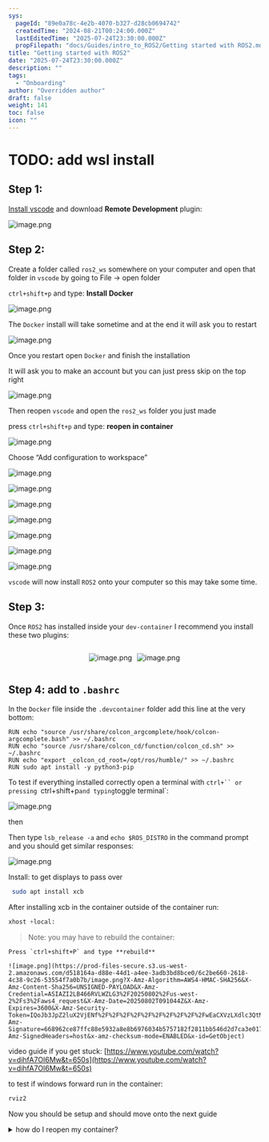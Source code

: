 ```yaml
---
sys:
  pageId: "89e0a78c-4e2b-4070-b327-d28cb0694742"
  createdTime: "2024-08-21T00:24:00.000Z"
  lastEditedTime: "2025-07-24T23:30:00.000Z"
  propFilepath: "docs/Guides/intro_to_ROS2/Getting started with ROS2.md"
title: "Getting started with ROS2"
date: "2025-07-24T23:30:00.000Z"
description: ""
tags:
  - "Onboarding"
author: "Overridden author"
draft: false
weight: 141
toc: false
icon: ""
---
```


# TODO: add wsl install

## Step 1:

[Install vscode](https://code.visualstudio.com/download) and download **Remote Development** plugin:

![image.png](https://prod-files-secure.s3.us-west-2.amazonaws.com/d518164a-d88e-44d1-a4ee-3adb3bd8bce0/efb52993-1881-4a40-b95e-6f020334f022/image.png?X-Amz-Algorithm=AWS4-HMAC-SHA256&X-Amz-Content-Sha256=UNSIGNED-PAYLOAD&X-Amz-Credential=ASIAZI2LB466T5BDIF6V%2F20250802%2Fus-west-2%2Fs3%2Faws4_request&X-Amz-Date=20250802T091039Z&X-Amz-Expires=3600&X-Amz-Security-Token=IQoJb3JpZ2luX2VjENf%2F%2F%2F%2F%2F%2F%2F%2F%2F%2FwEaCXVzLXdlc3QtMiJIMEYCIQD2ZRH8VKlr%2BAZzoDcoSL0Mc%2BonbYHaZIIYWYlEUIJMjAIhAKtq%2Bar%2FxTOxw%2FgTVHGfF0rUYw6%2FEupbT3pCGGtpkdyKKv8DCBAQABoMNjM3NDIzMTgzODA1IgyjspB794MDpuc0ZL0q3AO4K7b9%2FHBfnEGWl13NyctplywkSKAjbJeozz8%2FSn0ZEMZZyquPKsiMAIuszr4APuGBV6sBxO5gieDRMQSiV%2B0BE3eGer4ZjjmrOOGpp5bUFYzz0kvxd33cAwhqcLzlNJaBr38uY6%2Fil57LHArVsnMAc1lVTjMl99yBoAbMpnh7%2BqoQU7uaNL8sNHazH2oqQTAUQcaA2VfP2tdx8y80AmwZeVfT6xrjexxlOyxl46V3GX0biugvUx68VJqUD6MUGL%2FpOqdsYrF7Nxlg%2B1%2FJMrQqXKVNk5lsc0JoQx3IuDOozvMvtRCwAxJn2fBTHDygWLqPgqgDtlnmmoWtqwg%2FQpkm8b9k1TbLITvIcYKewSfH9TbtCh5XJwxIUEptnv%2FoP1ffxgddV09gSDNYRenrmHzzSyK8GYfzhXETBHhy0tAjbFzoDdDaLu5rVXKUhqUEqxoKTF5mJX2ekrWS7%2B9jDdO5iKsVCYYdlq4iNXhx%2B8YyxZGJvkcSQLftJ1TdXEZhkM%2BWKRyN97okwQYngsxzDczypY0UMPqv7CO7DyMo%2BEY2PKryYoj9DA0dVdHc6vJgsNl7WYnWTjh0IYW0U2njc6vu3MMNmGSQVENXODFGx3dQEUy%2BJy%2Fg2dFDuTqb8jDP77bEBjqkARFIrRFd9QMHg1ioiw38Azf83iFslbbYDG9ypwscHH%2B2M5jfkCg%2Fz0TEMqwH1OCg9OPvYeNE9Aqmp8J11s%2FSP99nLViO2HdtBDVu1X%2FsRc4MHuzMNegXEMkCRR4eIoD%2BxCzZJXnT01vlyJwBSXdGdi%2B%2Fg%2FRjOn2KgVTtwkqy2rDPk%2FaTloy2jeDoVcFYI4y0hxhImjxrFP3XXT%2FR5UKXjS77p%2FP3&X-Amz-Signature=ab2de2f4659d99bdeb85bd18c271f60f3acbe9b506815844aef09c782bd02ac1&X-Amz-SignedHeaders=host&x-amz-checksum-mode=ENABLED&x-id=GetObject)

## Step 2:

Create a folder called `ros2_ws` somewhere on your computer and open that folder in `vscode` by going to File → open folder 

`ctrl+shift+p` and type: **Install Docker**

![image.png](https://prod-files-secure.s3.us-west-2.amazonaws.com/d518164a-d88e-44d1-a4ee-3adb3bd8bce0/2269dc0e-1cd5-47ff-bceb-c04ad9b2eab0/image.png?X-Amz-Algorithm=AWS4-HMAC-SHA256&X-Amz-Content-Sha256=UNSIGNED-PAYLOAD&X-Amz-Credential=ASIAZI2LB466T5BDIF6V%2F20250802%2Fus-west-2%2Fs3%2Faws4_request&X-Amz-Date=20250802T091039Z&X-Amz-Expires=3600&X-Amz-Security-Token=IQoJb3JpZ2luX2VjENf%2F%2F%2F%2F%2F%2F%2F%2F%2F%2FwEaCXVzLXdlc3QtMiJIMEYCIQD2ZRH8VKlr%2BAZzoDcoSL0Mc%2BonbYHaZIIYWYlEUIJMjAIhAKtq%2Bar%2FxTOxw%2FgTVHGfF0rUYw6%2FEupbT3pCGGtpkdyKKv8DCBAQABoMNjM3NDIzMTgzODA1IgyjspB794MDpuc0ZL0q3AO4K7b9%2FHBfnEGWl13NyctplywkSKAjbJeozz8%2FSn0ZEMZZyquPKsiMAIuszr4APuGBV6sBxO5gieDRMQSiV%2B0BE3eGer4ZjjmrOOGpp5bUFYzz0kvxd33cAwhqcLzlNJaBr38uY6%2Fil57LHArVsnMAc1lVTjMl99yBoAbMpnh7%2BqoQU7uaNL8sNHazH2oqQTAUQcaA2VfP2tdx8y80AmwZeVfT6xrjexxlOyxl46V3GX0biugvUx68VJqUD6MUGL%2FpOqdsYrF7Nxlg%2B1%2FJMrQqXKVNk5lsc0JoQx3IuDOozvMvtRCwAxJn2fBTHDygWLqPgqgDtlnmmoWtqwg%2FQpkm8b9k1TbLITvIcYKewSfH9TbtCh5XJwxIUEptnv%2FoP1ffxgddV09gSDNYRenrmHzzSyK8GYfzhXETBHhy0tAjbFzoDdDaLu5rVXKUhqUEqxoKTF5mJX2ekrWS7%2B9jDdO5iKsVCYYdlq4iNXhx%2B8YyxZGJvkcSQLftJ1TdXEZhkM%2BWKRyN97okwQYngsxzDczypY0UMPqv7CO7DyMo%2BEY2PKryYoj9DA0dVdHc6vJgsNl7WYnWTjh0IYW0U2njc6vu3MMNmGSQVENXODFGx3dQEUy%2BJy%2Fg2dFDuTqb8jDP77bEBjqkARFIrRFd9QMHg1ioiw38Azf83iFslbbYDG9ypwscHH%2B2M5jfkCg%2Fz0TEMqwH1OCg9OPvYeNE9Aqmp8J11s%2FSP99nLViO2HdtBDVu1X%2FsRc4MHuzMNegXEMkCRR4eIoD%2BxCzZJXnT01vlyJwBSXdGdi%2B%2Fg%2FRjOn2KgVTtwkqy2rDPk%2FaTloy2jeDoVcFYI4y0hxhImjxrFP3XXT%2FR5UKXjS77p%2FP3&X-Amz-Signature=125c4452e47999f7cb21ec02b6787a745e14bb848bb32fa674e28969980ee555&X-Amz-SignedHeaders=host&x-amz-checksum-mode=ENABLED&x-id=GetObject)

The `Docker` install will take sometime and at the end it will ask you to restart

![image.png](https://prod-files-secure.s3.us-west-2.amazonaws.com/d518164a-d88e-44d1-a4ee-3adb3bd8bce0/ed233f78-be33-4b1f-b89c-9c346c0e961e/image.png?X-Amz-Algorithm=AWS4-HMAC-SHA256&X-Amz-Content-Sha256=UNSIGNED-PAYLOAD&X-Amz-Credential=ASIAZI2LB466T5BDIF6V%2F20250802%2Fus-west-2%2Fs3%2Faws4_request&X-Amz-Date=20250802T091039Z&X-Amz-Expires=3600&X-Amz-Security-Token=IQoJb3JpZ2luX2VjENf%2F%2F%2F%2F%2F%2F%2F%2F%2F%2FwEaCXVzLXdlc3QtMiJIMEYCIQD2ZRH8VKlr%2BAZzoDcoSL0Mc%2BonbYHaZIIYWYlEUIJMjAIhAKtq%2Bar%2FxTOxw%2FgTVHGfF0rUYw6%2FEupbT3pCGGtpkdyKKv8DCBAQABoMNjM3NDIzMTgzODA1IgyjspB794MDpuc0ZL0q3AO4K7b9%2FHBfnEGWl13NyctplywkSKAjbJeozz8%2FSn0ZEMZZyquPKsiMAIuszr4APuGBV6sBxO5gieDRMQSiV%2B0BE3eGer4ZjjmrOOGpp5bUFYzz0kvxd33cAwhqcLzlNJaBr38uY6%2Fil57LHArVsnMAc1lVTjMl99yBoAbMpnh7%2BqoQU7uaNL8sNHazH2oqQTAUQcaA2VfP2tdx8y80AmwZeVfT6xrjexxlOyxl46V3GX0biugvUx68VJqUD6MUGL%2FpOqdsYrF7Nxlg%2B1%2FJMrQqXKVNk5lsc0JoQx3IuDOozvMvtRCwAxJn2fBTHDygWLqPgqgDtlnmmoWtqwg%2FQpkm8b9k1TbLITvIcYKewSfH9TbtCh5XJwxIUEptnv%2FoP1ffxgddV09gSDNYRenrmHzzSyK8GYfzhXETBHhy0tAjbFzoDdDaLu5rVXKUhqUEqxoKTF5mJX2ekrWS7%2B9jDdO5iKsVCYYdlq4iNXhx%2B8YyxZGJvkcSQLftJ1TdXEZhkM%2BWKRyN97okwQYngsxzDczypY0UMPqv7CO7DyMo%2BEY2PKryYoj9DA0dVdHc6vJgsNl7WYnWTjh0IYW0U2njc6vu3MMNmGSQVENXODFGx3dQEUy%2BJy%2Fg2dFDuTqb8jDP77bEBjqkARFIrRFd9QMHg1ioiw38Azf83iFslbbYDG9ypwscHH%2B2M5jfkCg%2Fz0TEMqwH1OCg9OPvYeNE9Aqmp8J11s%2FSP99nLViO2HdtBDVu1X%2FsRc4MHuzMNegXEMkCRR4eIoD%2BxCzZJXnT01vlyJwBSXdGdi%2B%2Fg%2FRjOn2KgVTtwkqy2rDPk%2FaTloy2jeDoVcFYI4y0hxhImjxrFP3XXT%2FR5UKXjS77p%2FP3&X-Amz-Signature=bb4a21d0f76ae519de6aa0eb426f0ec5c087578e88ffb1d02bcae578fd532249&X-Amz-SignedHeaders=host&x-amz-checksum-mode=ENABLED&x-id=GetObject)

Once you restart open `Docker` and finish the installation

It will ask you to make an account but you can just press skip on the top right

![image.png](https://prod-files-secure.s3.us-west-2.amazonaws.com/d518164a-d88e-44d1-a4ee-3adb3bd8bce0/21010ad9-1659-4fd9-9f59-9932a09b2a3d/image.png?X-Amz-Algorithm=AWS4-HMAC-SHA256&X-Amz-Content-Sha256=UNSIGNED-PAYLOAD&X-Amz-Credential=ASIAZI2LB466T5BDIF6V%2F20250802%2Fus-west-2%2Fs3%2Faws4_request&X-Amz-Date=20250802T091039Z&X-Amz-Expires=3600&X-Amz-Security-Token=IQoJb3JpZ2luX2VjENf%2F%2F%2F%2F%2F%2F%2F%2F%2F%2FwEaCXVzLXdlc3QtMiJIMEYCIQD2ZRH8VKlr%2BAZzoDcoSL0Mc%2BonbYHaZIIYWYlEUIJMjAIhAKtq%2Bar%2FxTOxw%2FgTVHGfF0rUYw6%2FEupbT3pCGGtpkdyKKv8DCBAQABoMNjM3NDIzMTgzODA1IgyjspB794MDpuc0ZL0q3AO4K7b9%2FHBfnEGWl13NyctplywkSKAjbJeozz8%2FSn0ZEMZZyquPKsiMAIuszr4APuGBV6sBxO5gieDRMQSiV%2B0BE3eGer4ZjjmrOOGpp5bUFYzz0kvxd33cAwhqcLzlNJaBr38uY6%2Fil57LHArVsnMAc1lVTjMl99yBoAbMpnh7%2BqoQU7uaNL8sNHazH2oqQTAUQcaA2VfP2tdx8y80AmwZeVfT6xrjexxlOyxl46V3GX0biugvUx68VJqUD6MUGL%2FpOqdsYrF7Nxlg%2B1%2FJMrQqXKVNk5lsc0JoQx3IuDOozvMvtRCwAxJn2fBTHDygWLqPgqgDtlnmmoWtqwg%2FQpkm8b9k1TbLITvIcYKewSfH9TbtCh5XJwxIUEptnv%2FoP1ffxgddV09gSDNYRenrmHzzSyK8GYfzhXETBHhy0tAjbFzoDdDaLu5rVXKUhqUEqxoKTF5mJX2ekrWS7%2B9jDdO5iKsVCYYdlq4iNXhx%2B8YyxZGJvkcSQLftJ1TdXEZhkM%2BWKRyN97okwQYngsxzDczypY0UMPqv7CO7DyMo%2BEY2PKryYoj9DA0dVdHc6vJgsNl7WYnWTjh0IYW0U2njc6vu3MMNmGSQVENXODFGx3dQEUy%2BJy%2Fg2dFDuTqb8jDP77bEBjqkARFIrRFd9QMHg1ioiw38Azf83iFslbbYDG9ypwscHH%2B2M5jfkCg%2Fz0TEMqwH1OCg9OPvYeNE9Aqmp8J11s%2FSP99nLViO2HdtBDVu1X%2FsRc4MHuzMNegXEMkCRR4eIoD%2BxCzZJXnT01vlyJwBSXdGdi%2B%2Fg%2FRjOn2KgVTtwkqy2rDPk%2FaTloy2jeDoVcFYI4y0hxhImjxrFP3XXT%2FR5UKXjS77p%2FP3&X-Amz-Signature=fbf9c9dc5ec6dff5613f2c5bcdd7e441dde26102ffa98558a7542e40be840b35&X-Amz-SignedHeaders=host&x-amz-checksum-mode=ENABLED&x-id=GetObject)

Then reopen `vscode` and open the `ros2_ws` folder you just made

press `ctrl+shift+p` and type: **reopen in container**

![image.png](https://prod-files-secure.s3.us-west-2.amazonaws.com/d518164a-d88e-44d1-a4ee-3adb3bd8bce0/4e93b8c2-41ad-488c-8095-c74205196118/image.png?X-Amz-Algorithm=AWS4-HMAC-SHA256&X-Amz-Content-Sha256=UNSIGNED-PAYLOAD&X-Amz-Credential=ASIAZI2LB466T5BDIF6V%2F20250802%2Fus-west-2%2Fs3%2Faws4_request&X-Amz-Date=20250802T091039Z&X-Amz-Expires=3600&X-Amz-Security-Token=IQoJb3JpZ2luX2VjENf%2F%2F%2F%2F%2F%2F%2F%2F%2F%2FwEaCXVzLXdlc3QtMiJIMEYCIQD2ZRH8VKlr%2BAZzoDcoSL0Mc%2BonbYHaZIIYWYlEUIJMjAIhAKtq%2Bar%2FxTOxw%2FgTVHGfF0rUYw6%2FEupbT3pCGGtpkdyKKv8DCBAQABoMNjM3NDIzMTgzODA1IgyjspB794MDpuc0ZL0q3AO4K7b9%2FHBfnEGWl13NyctplywkSKAjbJeozz8%2FSn0ZEMZZyquPKsiMAIuszr4APuGBV6sBxO5gieDRMQSiV%2B0BE3eGer4ZjjmrOOGpp5bUFYzz0kvxd33cAwhqcLzlNJaBr38uY6%2Fil57LHArVsnMAc1lVTjMl99yBoAbMpnh7%2BqoQU7uaNL8sNHazH2oqQTAUQcaA2VfP2tdx8y80AmwZeVfT6xrjexxlOyxl46V3GX0biugvUx68VJqUD6MUGL%2FpOqdsYrF7Nxlg%2B1%2FJMrQqXKVNk5lsc0JoQx3IuDOozvMvtRCwAxJn2fBTHDygWLqPgqgDtlnmmoWtqwg%2FQpkm8b9k1TbLITvIcYKewSfH9TbtCh5XJwxIUEptnv%2FoP1ffxgddV09gSDNYRenrmHzzSyK8GYfzhXETBHhy0tAjbFzoDdDaLu5rVXKUhqUEqxoKTF5mJX2ekrWS7%2B9jDdO5iKsVCYYdlq4iNXhx%2B8YyxZGJvkcSQLftJ1TdXEZhkM%2BWKRyN97okwQYngsxzDczypY0UMPqv7CO7DyMo%2BEY2PKryYoj9DA0dVdHc6vJgsNl7WYnWTjh0IYW0U2njc6vu3MMNmGSQVENXODFGx3dQEUy%2BJy%2Fg2dFDuTqb8jDP77bEBjqkARFIrRFd9QMHg1ioiw38Azf83iFslbbYDG9ypwscHH%2B2M5jfkCg%2Fz0TEMqwH1OCg9OPvYeNE9Aqmp8J11s%2FSP99nLViO2HdtBDVu1X%2FsRc4MHuzMNegXEMkCRR4eIoD%2BxCzZJXnT01vlyJwBSXdGdi%2B%2Fg%2FRjOn2KgVTtwkqy2rDPk%2FaTloy2jeDoVcFYI4y0hxhImjxrFP3XXT%2FR5UKXjS77p%2FP3&X-Amz-Signature=63547f733bde55eeb414d83be25564bb41bee8441786e037d9e631a0df4eb833&X-Amz-SignedHeaders=host&x-amz-checksum-mode=ENABLED&x-id=GetObject)

Choose “Add configuration to workspace”

![image.png](https://prod-files-secure.s3.us-west-2.amazonaws.com/d518164a-d88e-44d1-a4ee-3adb3bd8bce0/9560b282-5060-4989-ba37-97e7b2c22476/image.png?X-Amz-Algorithm=AWS4-HMAC-SHA256&X-Amz-Content-Sha256=UNSIGNED-PAYLOAD&X-Amz-Credential=ASIAZI2LB466T5BDIF6V%2F20250802%2Fus-west-2%2Fs3%2Faws4_request&X-Amz-Date=20250802T091039Z&X-Amz-Expires=3600&X-Amz-Security-Token=IQoJb3JpZ2luX2VjENf%2F%2F%2F%2F%2F%2F%2F%2F%2F%2FwEaCXVzLXdlc3QtMiJIMEYCIQD2ZRH8VKlr%2BAZzoDcoSL0Mc%2BonbYHaZIIYWYlEUIJMjAIhAKtq%2Bar%2FxTOxw%2FgTVHGfF0rUYw6%2FEupbT3pCGGtpkdyKKv8DCBAQABoMNjM3NDIzMTgzODA1IgyjspB794MDpuc0ZL0q3AO4K7b9%2FHBfnEGWl13NyctplywkSKAjbJeozz8%2FSn0ZEMZZyquPKsiMAIuszr4APuGBV6sBxO5gieDRMQSiV%2B0BE3eGer4ZjjmrOOGpp5bUFYzz0kvxd33cAwhqcLzlNJaBr38uY6%2Fil57LHArVsnMAc1lVTjMl99yBoAbMpnh7%2BqoQU7uaNL8sNHazH2oqQTAUQcaA2VfP2tdx8y80AmwZeVfT6xrjexxlOyxl46V3GX0biugvUx68VJqUD6MUGL%2FpOqdsYrF7Nxlg%2B1%2FJMrQqXKVNk5lsc0JoQx3IuDOozvMvtRCwAxJn2fBTHDygWLqPgqgDtlnmmoWtqwg%2FQpkm8b9k1TbLITvIcYKewSfH9TbtCh5XJwxIUEptnv%2FoP1ffxgddV09gSDNYRenrmHzzSyK8GYfzhXETBHhy0tAjbFzoDdDaLu5rVXKUhqUEqxoKTF5mJX2ekrWS7%2B9jDdO5iKsVCYYdlq4iNXhx%2B8YyxZGJvkcSQLftJ1TdXEZhkM%2BWKRyN97okwQYngsxzDczypY0UMPqv7CO7DyMo%2BEY2PKryYoj9DA0dVdHc6vJgsNl7WYnWTjh0IYW0U2njc6vu3MMNmGSQVENXODFGx3dQEUy%2BJy%2Fg2dFDuTqb8jDP77bEBjqkARFIrRFd9QMHg1ioiw38Azf83iFslbbYDG9ypwscHH%2B2M5jfkCg%2Fz0TEMqwH1OCg9OPvYeNE9Aqmp8J11s%2FSP99nLViO2HdtBDVu1X%2FsRc4MHuzMNegXEMkCRR4eIoD%2BxCzZJXnT01vlyJwBSXdGdi%2B%2Fg%2FRjOn2KgVTtwkqy2rDPk%2FaTloy2jeDoVcFYI4y0hxhImjxrFP3XXT%2FR5UKXjS77p%2FP3&X-Amz-Signature=eae18df2d852227615fcdb9fe47bcf0501de8f4a1b7311db9f1a88892b82c6b7&X-Amz-SignedHeaders=host&x-amz-checksum-mode=ENABLED&x-id=GetObject)

![image.png](https://prod-files-secure.s3.us-west-2.amazonaws.com/d518164a-d88e-44d1-a4ee-3adb3bd8bce0/2ee63f81-886b-48e8-a553-dc6e5eac99e4/image.png?X-Amz-Algorithm=AWS4-HMAC-SHA256&X-Amz-Content-Sha256=UNSIGNED-PAYLOAD&X-Amz-Credential=ASIAZI2LB466T5BDIF6V%2F20250802%2Fus-west-2%2Fs3%2Faws4_request&X-Amz-Date=20250802T091039Z&X-Amz-Expires=3600&X-Amz-Security-Token=IQoJb3JpZ2luX2VjENf%2F%2F%2F%2F%2F%2F%2F%2F%2F%2FwEaCXVzLXdlc3QtMiJIMEYCIQD2ZRH8VKlr%2BAZzoDcoSL0Mc%2BonbYHaZIIYWYlEUIJMjAIhAKtq%2Bar%2FxTOxw%2FgTVHGfF0rUYw6%2FEupbT3pCGGtpkdyKKv8DCBAQABoMNjM3NDIzMTgzODA1IgyjspB794MDpuc0ZL0q3AO4K7b9%2FHBfnEGWl13NyctplywkSKAjbJeozz8%2FSn0ZEMZZyquPKsiMAIuszr4APuGBV6sBxO5gieDRMQSiV%2B0BE3eGer4ZjjmrOOGpp5bUFYzz0kvxd33cAwhqcLzlNJaBr38uY6%2Fil57LHArVsnMAc1lVTjMl99yBoAbMpnh7%2BqoQU7uaNL8sNHazH2oqQTAUQcaA2VfP2tdx8y80AmwZeVfT6xrjexxlOyxl46V3GX0biugvUx68VJqUD6MUGL%2FpOqdsYrF7Nxlg%2B1%2FJMrQqXKVNk5lsc0JoQx3IuDOozvMvtRCwAxJn2fBTHDygWLqPgqgDtlnmmoWtqwg%2FQpkm8b9k1TbLITvIcYKewSfH9TbtCh5XJwxIUEptnv%2FoP1ffxgddV09gSDNYRenrmHzzSyK8GYfzhXETBHhy0tAjbFzoDdDaLu5rVXKUhqUEqxoKTF5mJX2ekrWS7%2B9jDdO5iKsVCYYdlq4iNXhx%2B8YyxZGJvkcSQLftJ1TdXEZhkM%2BWKRyN97okwQYngsxzDczypY0UMPqv7CO7DyMo%2BEY2PKryYoj9DA0dVdHc6vJgsNl7WYnWTjh0IYW0U2njc6vu3MMNmGSQVENXODFGx3dQEUy%2BJy%2Fg2dFDuTqb8jDP77bEBjqkARFIrRFd9QMHg1ioiw38Azf83iFslbbYDG9ypwscHH%2B2M5jfkCg%2Fz0TEMqwH1OCg9OPvYeNE9Aqmp8J11s%2FSP99nLViO2HdtBDVu1X%2FsRc4MHuzMNegXEMkCRR4eIoD%2BxCzZJXnT01vlyJwBSXdGdi%2B%2Fg%2FRjOn2KgVTtwkqy2rDPk%2FaTloy2jeDoVcFYI4y0hxhImjxrFP3XXT%2FR5UKXjS77p%2FP3&X-Amz-Signature=83688e6d4e17c2425283fc1fa0dff25ddc978738ed19fc3a919a27093d4709a8&X-Amz-SignedHeaders=host&x-amz-checksum-mode=ENABLED&x-id=GetObject)

![image.png](https://prod-files-secure.s3.us-west-2.amazonaws.com/d518164a-d88e-44d1-a4ee-3adb3bd8bce0/e0fd626c-c8b6-4b2c-95d1-fa4c26514504/image.png?X-Amz-Algorithm=AWS4-HMAC-SHA256&X-Amz-Content-Sha256=UNSIGNED-PAYLOAD&X-Amz-Credential=ASIAZI2LB466T5BDIF6V%2F20250802%2Fus-west-2%2Fs3%2Faws4_request&X-Amz-Date=20250802T091039Z&X-Amz-Expires=3600&X-Amz-Security-Token=IQoJb3JpZ2luX2VjENf%2F%2F%2F%2F%2F%2F%2F%2F%2F%2FwEaCXVzLXdlc3QtMiJIMEYCIQD2ZRH8VKlr%2BAZzoDcoSL0Mc%2BonbYHaZIIYWYlEUIJMjAIhAKtq%2Bar%2FxTOxw%2FgTVHGfF0rUYw6%2FEupbT3pCGGtpkdyKKv8DCBAQABoMNjM3NDIzMTgzODA1IgyjspB794MDpuc0ZL0q3AO4K7b9%2FHBfnEGWl13NyctplywkSKAjbJeozz8%2FSn0ZEMZZyquPKsiMAIuszr4APuGBV6sBxO5gieDRMQSiV%2B0BE3eGer4ZjjmrOOGpp5bUFYzz0kvxd33cAwhqcLzlNJaBr38uY6%2Fil57LHArVsnMAc1lVTjMl99yBoAbMpnh7%2BqoQU7uaNL8sNHazH2oqQTAUQcaA2VfP2tdx8y80AmwZeVfT6xrjexxlOyxl46V3GX0biugvUx68VJqUD6MUGL%2FpOqdsYrF7Nxlg%2B1%2FJMrQqXKVNk5lsc0JoQx3IuDOozvMvtRCwAxJn2fBTHDygWLqPgqgDtlnmmoWtqwg%2FQpkm8b9k1TbLITvIcYKewSfH9TbtCh5XJwxIUEptnv%2FoP1ffxgddV09gSDNYRenrmHzzSyK8GYfzhXETBHhy0tAjbFzoDdDaLu5rVXKUhqUEqxoKTF5mJX2ekrWS7%2B9jDdO5iKsVCYYdlq4iNXhx%2B8YyxZGJvkcSQLftJ1TdXEZhkM%2BWKRyN97okwQYngsxzDczypY0UMPqv7CO7DyMo%2BEY2PKryYoj9DA0dVdHc6vJgsNl7WYnWTjh0IYW0U2njc6vu3MMNmGSQVENXODFGx3dQEUy%2BJy%2Fg2dFDuTqb8jDP77bEBjqkARFIrRFd9QMHg1ioiw38Azf83iFslbbYDG9ypwscHH%2B2M5jfkCg%2Fz0TEMqwH1OCg9OPvYeNE9Aqmp8J11s%2FSP99nLViO2HdtBDVu1X%2FsRc4MHuzMNegXEMkCRR4eIoD%2BxCzZJXnT01vlyJwBSXdGdi%2B%2Fg%2FRjOn2KgVTtwkqy2rDPk%2FaTloy2jeDoVcFYI4y0hxhImjxrFP3XXT%2FR5UKXjS77p%2FP3&X-Amz-Signature=dd4364d068c814e5aeba08f253d24f37022c8e10d67efe2ee5fac8c5e00956ff&X-Amz-SignedHeaders=host&x-amz-checksum-mode=ENABLED&x-id=GetObject)

![image.png](https://prod-files-secure.s3.us-west-2.amazonaws.com/d518164a-d88e-44d1-a4ee-3adb3bd8bce0/a2e13f50-d2ab-4719-a4c2-7ced634bfc9d/image.png?X-Amz-Algorithm=AWS4-HMAC-SHA256&X-Amz-Content-Sha256=UNSIGNED-PAYLOAD&X-Amz-Credential=ASIAZI2LB466T5BDIF6V%2F20250802%2Fus-west-2%2Fs3%2Faws4_request&X-Amz-Date=20250802T091039Z&X-Amz-Expires=3600&X-Amz-Security-Token=IQoJb3JpZ2luX2VjENf%2F%2F%2F%2F%2F%2F%2F%2F%2F%2FwEaCXVzLXdlc3QtMiJIMEYCIQD2ZRH8VKlr%2BAZzoDcoSL0Mc%2BonbYHaZIIYWYlEUIJMjAIhAKtq%2Bar%2FxTOxw%2FgTVHGfF0rUYw6%2FEupbT3pCGGtpkdyKKv8DCBAQABoMNjM3NDIzMTgzODA1IgyjspB794MDpuc0ZL0q3AO4K7b9%2FHBfnEGWl13NyctplywkSKAjbJeozz8%2FSn0ZEMZZyquPKsiMAIuszr4APuGBV6sBxO5gieDRMQSiV%2B0BE3eGer4ZjjmrOOGpp5bUFYzz0kvxd33cAwhqcLzlNJaBr38uY6%2Fil57LHArVsnMAc1lVTjMl99yBoAbMpnh7%2BqoQU7uaNL8sNHazH2oqQTAUQcaA2VfP2tdx8y80AmwZeVfT6xrjexxlOyxl46V3GX0biugvUx68VJqUD6MUGL%2FpOqdsYrF7Nxlg%2B1%2FJMrQqXKVNk5lsc0JoQx3IuDOozvMvtRCwAxJn2fBTHDygWLqPgqgDtlnmmoWtqwg%2FQpkm8b9k1TbLITvIcYKewSfH9TbtCh5XJwxIUEptnv%2FoP1ffxgddV09gSDNYRenrmHzzSyK8GYfzhXETBHhy0tAjbFzoDdDaLu5rVXKUhqUEqxoKTF5mJX2ekrWS7%2B9jDdO5iKsVCYYdlq4iNXhx%2B8YyxZGJvkcSQLftJ1TdXEZhkM%2BWKRyN97okwQYngsxzDczypY0UMPqv7CO7DyMo%2BEY2PKryYoj9DA0dVdHc6vJgsNl7WYnWTjh0IYW0U2njc6vu3MMNmGSQVENXODFGx3dQEUy%2BJy%2Fg2dFDuTqb8jDP77bEBjqkARFIrRFd9QMHg1ioiw38Azf83iFslbbYDG9ypwscHH%2B2M5jfkCg%2Fz0TEMqwH1OCg9OPvYeNE9Aqmp8J11s%2FSP99nLViO2HdtBDVu1X%2FsRc4MHuzMNegXEMkCRR4eIoD%2BxCzZJXnT01vlyJwBSXdGdi%2B%2Fg%2FRjOn2KgVTtwkqy2rDPk%2FaTloy2jeDoVcFYI4y0hxhImjxrFP3XXT%2FR5UKXjS77p%2FP3&X-Amz-Signature=bfc1eee96f9eb6f7d7a0a008c52dafeed34ab10171b2a7340babcfefe7962a34&X-Amz-SignedHeaders=host&x-amz-checksum-mode=ENABLED&x-id=GetObject)

![image.png](https://prod-files-secure.s3.us-west-2.amazonaws.com/d518164a-d88e-44d1-a4ee-3adb3bd8bce0/6cc478ad-aaba-4bf7-9fcc-403277ab896c/image.png?X-Amz-Algorithm=AWS4-HMAC-SHA256&X-Amz-Content-Sha256=UNSIGNED-PAYLOAD&X-Amz-Credential=ASIAZI2LB466T5BDIF6V%2F20250802%2Fus-west-2%2Fs3%2Faws4_request&X-Amz-Date=20250802T091039Z&X-Amz-Expires=3600&X-Amz-Security-Token=IQoJb3JpZ2luX2VjENf%2F%2F%2F%2F%2F%2F%2F%2F%2F%2FwEaCXVzLXdlc3QtMiJIMEYCIQD2ZRH8VKlr%2BAZzoDcoSL0Mc%2BonbYHaZIIYWYlEUIJMjAIhAKtq%2Bar%2FxTOxw%2FgTVHGfF0rUYw6%2FEupbT3pCGGtpkdyKKv8DCBAQABoMNjM3NDIzMTgzODA1IgyjspB794MDpuc0ZL0q3AO4K7b9%2FHBfnEGWl13NyctplywkSKAjbJeozz8%2FSn0ZEMZZyquPKsiMAIuszr4APuGBV6sBxO5gieDRMQSiV%2B0BE3eGer4ZjjmrOOGpp5bUFYzz0kvxd33cAwhqcLzlNJaBr38uY6%2Fil57LHArVsnMAc1lVTjMl99yBoAbMpnh7%2BqoQU7uaNL8sNHazH2oqQTAUQcaA2VfP2tdx8y80AmwZeVfT6xrjexxlOyxl46V3GX0biugvUx68VJqUD6MUGL%2FpOqdsYrF7Nxlg%2B1%2FJMrQqXKVNk5lsc0JoQx3IuDOozvMvtRCwAxJn2fBTHDygWLqPgqgDtlnmmoWtqwg%2FQpkm8b9k1TbLITvIcYKewSfH9TbtCh5XJwxIUEptnv%2FoP1ffxgddV09gSDNYRenrmHzzSyK8GYfzhXETBHhy0tAjbFzoDdDaLu5rVXKUhqUEqxoKTF5mJX2ekrWS7%2B9jDdO5iKsVCYYdlq4iNXhx%2B8YyxZGJvkcSQLftJ1TdXEZhkM%2BWKRyN97okwQYngsxzDczypY0UMPqv7CO7DyMo%2BEY2PKryYoj9DA0dVdHc6vJgsNl7WYnWTjh0IYW0U2njc6vu3MMNmGSQVENXODFGx3dQEUy%2BJy%2Fg2dFDuTqb8jDP77bEBjqkARFIrRFd9QMHg1ioiw38Azf83iFslbbYDG9ypwscHH%2B2M5jfkCg%2Fz0TEMqwH1OCg9OPvYeNE9Aqmp8J11s%2FSP99nLViO2HdtBDVu1X%2FsRc4MHuzMNegXEMkCRR4eIoD%2BxCzZJXnT01vlyJwBSXdGdi%2B%2Fg%2FRjOn2KgVTtwkqy2rDPk%2FaTloy2jeDoVcFYI4y0hxhImjxrFP3XXT%2FR5UKXjS77p%2FP3&X-Amz-Signature=8e2d74fc8589543c88f151145a8725136d9b3f9f16dd9b6b2cd9c6d9e85277c9&X-Amz-SignedHeaders=host&x-amz-checksum-mode=ENABLED&x-id=GetObject)

![image.png](https://prod-files-secure.s3.us-west-2.amazonaws.com/d518164a-d88e-44d1-a4ee-3adb3bd8bce0/53255b28-f75e-430f-b9e3-c0ac8577e42b/image.png?X-Amz-Algorithm=AWS4-HMAC-SHA256&X-Amz-Content-Sha256=UNSIGNED-PAYLOAD&X-Amz-Credential=ASIAZI2LB466T5BDIF6V%2F20250802%2Fus-west-2%2Fs3%2Faws4_request&X-Amz-Date=20250802T091039Z&X-Amz-Expires=3600&X-Amz-Security-Token=IQoJb3JpZ2luX2VjENf%2F%2F%2F%2F%2F%2F%2F%2F%2F%2FwEaCXVzLXdlc3QtMiJIMEYCIQD2ZRH8VKlr%2BAZzoDcoSL0Mc%2BonbYHaZIIYWYlEUIJMjAIhAKtq%2Bar%2FxTOxw%2FgTVHGfF0rUYw6%2FEupbT3pCGGtpkdyKKv8DCBAQABoMNjM3NDIzMTgzODA1IgyjspB794MDpuc0ZL0q3AO4K7b9%2FHBfnEGWl13NyctplywkSKAjbJeozz8%2FSn0ZEMZZyquPKsiMAIuszr4APuGBV6sBxO5gieDRMQSiV%2B0BE3eGer4ZjjmrOOGpp5bUFYzz0kvxd33cAwhqcLzlNJaBr38uY6%2Fil57LHArVsnMAc1lVTjMl99yBoAbMpnh7%2BqoQU7uaNL8sNHazH2oqQTAUQcaA2VfP2tdx8y80AmwZeVfT6xrjexxlOyxl46V3GX0biugvUx68VJqUD6MUGL%2FpOqdsYrF7Nxlg%2B1%2FJMrQqXKVNk5lsc0JoQx3IuDOozvMvtRCwAxJn2fBTHDygWLqPgqgDtlnmmoWtqwg%2FQpkm8b9k1TbLITvIcYKewSfH9TbtCh5XJwxIUEptnv%2FoP1ffxgddV09gSDNYRenrmHzzSyK8GYfzhXETBHhy0tAjbFzoDdDaLu5rVXKUhqUEqxoKTF5mJX2ekrWS7%2B9jDdO5iKsVCYYdlq4iNXhx%2B8YyxZGJvkcSQLftJ1TdXEZhkM%2BWKRyN97okwQYngsxzDczypY0UMPqv7CO7DyMo%2BEY2PKryYoj9DA0dVdHc6vJgsNl7WYnWTjh0IYW0U2njc6vu3MMNmGSQVENXODFGx3dQEUy%2BJy%2Fg2dFDuTqb8jDP77bEBjqkARFIrRFd9QMHg1ioiw38Azf83iFslbbYDG9ypwscHH%2B2M5jfkCg%2Fz0TEMqwH1OCg9OPvYeNE9Aqmp8J11s%2FSP99nLViO2HdtBDVu1X%2FsRc4MHuzMNegXEMkCRR4eIoD%2BxCzZJXnT01vlyJwBSXdGdi%2B%2Fg%2FRjOn2KgVTtwkqy2rDPk%2FaTloy2jeDoVcFYI4y0hxhImjxrFP3XXT%2FR5UKXjS77p%2FP3&X-Amz-Signature=fbb9d17cc12ebb4f8d7de471e2dbafef08b9dbb8617a6540f6b769eb42722eac&X-Amz-SignedHeaders=host&x-amz-checksum-mode=ENABLED&x-id=GetObject)

![image.png](https://prod-files-secure.s3.us-west-2.amazonaws.com/d518164a-d88e-44d1-a4ee-3adb3bd8bce0/7c562767-5af9-4ffb-97d1-327bcdf4ee00/image.png?X-Amz-Algorithm=AWS4-HMAC-SHA256&X-Amz-Content-Sha256=UNSIGNED-PAYLOAD&X-Amz-Credential=ASIAZI2LB466T5BDIF6V%2F20250802%2Fus-west-2%2Fs3%2Faws4_request&X-Amz-Date=20250802T091039Z&X-Amz-Expires=3600&X-Amz-Security-Token=IQoJb3JpZ2luX2VjENf%2F%2F%2F%2F%2F%2F%2F%2F%2F%2FwEaCXVzLXdlc3QtMiJIMEYCIQD2ZRH8VKlr%2BAZzoDcoSL0Mc%2BonbYHaZIIYWYlEUIJMjAIhAKtq%2Bar%2FxTOxw%2FgTVHGfF0rUYw6%2FEupbT3pCGGtpkdyKKv8DCBAQABoMNjM3NDIzMTgzODA1IgyjspB794MDpuc0ZL0q3AO4K7b9%2FHBfnEGWl13NyctplywkSKAjbJeozz8%2FSn0ZEMZZyquPKsiMAIuszr4APuGBV6sBxO5gieDRMQSiV%2B0BE3eGer4ZjjmrOOGpp5bUFYzz0kvxd33cAwhqcLzlNJaBr38uY6%2Fil57LHArVsnMAc1lVTjMl99yBoAbMpnh7%2BqoQU7uaNL8sNHazH2oqQTAUQcaA2VfP2tdx8y80AmwZeVfT6xrjexxlOyxl46V3GX0biugvUx68VJqUD6MUGL%2FpOqdsYrF7Nxlg%2B1%2FJMrQqXKVNk5lsc0JoQx3IuDOozvMvtRCwAxJn2fBTHDygWLqPgqgDtlnmmoWtqwg%2FQpkm8b9k1TbLITvIcYKewSfH9TbtCh5XJwxIUEptnv%2FoP1ffxgddV09gSDNYRenrmHzzSyK8GYfzhXETBHhy0tAjbFzoDdDaLu5rVXKUhqUEqxoKTF5mJX2ekrWS7%2B9jDdO5iKsVCYYdlq4iNXhx%2B8YyxZGJvkcSQLftJ1TdXEZhkM%2BWKRyN97okwQYngsxzDczypY0UMPqv7CO7DyMo%2BEY2PKryYoj9DA0dVdHc6vJgsNl7WYnWTjh0IYW0U2njc6vu3MMNmGSQVENXODFGx3dQEUy%2BJy%2Fg2dFDuTqb8jDP77bEBjqkARFIrRFd9QMHg1ioiw38Azf83iFslbbYDG9ypwscHH%2B2M5jfkCg%2Fz0TEMqwH1OCg9OPvYeNE9Aqmp8J11s%2FSP99nLViO2HdtBDVu1X%2FsRc4MHuzMNegXEMkCRR4eIoD%2BxCzZJXnT01vlyJwBSXdGdi%2B%2Fg%2FRjOn2KgVTtwkqy2rDPk%2FaTloy2jeDoVcFYI4y0hxhImjxrFP3XXT%2FR5UKXjS77p%2FP3&X-Amz-Signature=e4a8776ddd33474b0b07a1b4b977187c166300461a6ff7cae39e2660c5b3debc&X-Amz-SignedHeaders=host&x-amz-checksum-mode=ENABLED&x-id=GetObject)

`vscode` will now install `ROS2` onto your computer so this may take some time.

## Step 3:

Once `ROS2` has installed inside your `dev-container` I recommend you install these two plugins:

<div style="display: flex;flex-direction: row; column-gap:10px; max-width: 630px;justify-content: center;">
<div>

![image.png](https://prod-files-secure.s3.us-west-2.amazonaws.com/d518164a-d88e-44d1-a4ee-3adb3bd8bce0/3fc3d550-5a54-4ba1-ba6b-faa01cdb7369/image.png?X-Amz-Algorithm=AWS4-HMAC-SHA256&X-Amz-Content-Sha256=UNSIGNED-PAYLOAD&X-Amz-Credential=ASIAZI2LB4666XC4BNRY%2F20250802%2Fus-west-2%2Fs3%2Faws4_request&X-Amz-Date=20250802T091043Z&X-Amz-Expires=3600&X-Amz-Security-Token=IQoJb3JpZ2luX2VjENf%2F%2F%2F%2F%2F%2F%2F%2F%2F%2FwEaCXVzLXdlc3QtMiJHMEUCIAulXS%2FwxrXNxE4b4tjSInzsmWRPl7vQXujvlJnxOr8hAiEArhmpyvFttIVSmfR591oLBhDqJ5Z1v5mabeMrrVLCpLoq%2FwMIEBAAGgw2Mzc0MjMxODM4MDUiDNXD0ZiKI%2FZtjvNDpCrcA4PQ6zZXEUOWmS3iBwPotzK4boc1OhdQBfVoowFSf%2FM2oJcGxHzdR7dKRISP%2FrOQ%2BeKvwRoEZwhk27UJ3bjFZO0uU4S3hZbyQeMbXaKBCtd43BkZZOAoVTS4upzhhTmTb8J04PYi4HSzmLdxL7M4%2Blv3qyr78zFAbjanCsHQqevJzrmYyQeve2LdeKhKLCMzqBYz3v8q7HJ2gyNtW0Pr01c2THwIImK7h%2FKZNH9tc7f80dd%2FIxI4eAglzC34rTnWLMD%2Bn9ryJdHfmSG060oYesyLPpJbBS4f2C1T%2FUthWgSCwZs0HcUyg%2F88Gku%2BnT4Lm%2FW%2F33TMBwvVfb0X4KTEYIioFvY0EImkAB9Cii04YdrDeW7PrY8ZV%2BGgEjbH8APpHNhln20xhUKyOecg7ASj23Jcmt%2BDoNDCLVuTEX3Nvqho%2FuRHQ%2BxQ4lzRK0D9QEtXnGVBYCdZpUBcjuQmWAF7lcXm6F3242wvrzC0d4hqEPTHVHXaLyY4Bjt4EfTF8vdsLaHkAttU48%2BLnXI82ihAGGj%2F8pdF4m6aQw4Oiuj1qbTFp036PrhkZyKSyl4IVOobVGiJlt%2FIC%2BbSwnpFNqqpn2ik3SI4R1cz%2F0omUHxOyKpUULGOejnybwlqV%2BxPMLTwtsQGOqUBT5kdsH8zwHZV94FnyTzAYHdjWYfZ02H%2BH9k0aoHZ3c5FFXPl0dnVvBN9cKxPHsTMtBO%2BYbNKfviQVD5ReXziFPdC2n0uZ7i5uLE%2Bv7nnDjH%2FW9hcp4QjLlsQTZkYpJcAwodr%2BeBCMl1e%2BF%2BVytFTI35OCo%2BoAuv%2B44vfVHbWSQyj4nAq2xre42FxSduFVNFu8rSmmhjFEuM5PAAxvuzrHZBndCI2&X-Amz-Signature=7a75e438b5d9a2e5ffca24467574e980904d921bcfac322c9547d9a2cdc17e61&X-Amz-SignedHeaders=host&x-amz-checksum-mode=ENABLED&x-id=GetObject)

</div>
<div>

![image.png](https://prod-files-secure.s3.us-west-2.amazonaws.com/d518164a-d88e-44d1-a4ee-3adb3bd8bce0/d994cc66-13c2-4093-a5a3-f84cf4601a82/image.png?X-Amz-Algorithm=AWS4-HMAC-SHA256&X-Amz-Content-Sha256=UNSIGNED-PAYLOAD&X-Amz-Credential=ASIAZI2LB4667TGBNPTQ%2F20250802%2Fus-west-2%2Fs3%2Faws4_request&X-Amz-Date=20250802T091043Z&X-Amz-Expires=3600&X-Amz-Security-Token=IQoJb3JpZ2luX2VjENf%2F%2F%2F%2F%2F%2F%2F%2F%2F%2FwEaCXVzLXdlc3QtMiJIMEYCIQCndNLq%2BLn62xYAuC1qxR%2BzJfd3t95BmU%2BdZuH4mYxuowIhANq%2FJ08Nrr5gZJbjAOK9H5lJvulWrsuu%2FiDzDt1VWlMlKv8DCBAQABoMNjM3NDIzMTgzODA1IgzqlgvRUmG9JSPAFGcq3AOZD8PUGAsi9Bo0FkKftauy00eIQNj80t7oYsOKAP%2B7gKzY97XxuivnjEa%2B%2Blz3UNxwuIpVYqIWmAphCzwP0pdZ8MX3fpHMNVB2SDh94hSt6%2B8unEI9L%2BKeLgm4pbUy9zDU9WfqJ%2BQHyHuG0uLPIf9dutCVmuDTqoYjC27TrlpT8iZhYCoH8YdKLWvOcQZ0Sj8PU4d9H%2Fqp1L2loqUAHYBkxb3vJMITqxWLYiNUSw1hR6QbgzKCKlrFKys1a1Yo7GKH0Brm7rF%2F2B5JlrZ69xvL29wvLq3tG2ahsnJkV3zDYUnGFL6132cOxfz8pmrp3yAXfTRly1auRUCB%2FKvxcWrAjLDKd61HOzoJM1W5ZVbf6SAw9K9ujpa2hVCy8tqJ2KoVKbTldxGRStWjjWhbwuj0oysNKeKIeFWu4%2F0%2Fyd7ZZaXUmbp0RiwbocP1qHyW1O%2BMmZCaN1i7YXRQg4C5oQGNfcBJlehahcjvy7P6EWjH7FObA2EEVkH31I6GWmubF8AoDxBbejU%2FICEU8xuSqERa2E2oqsePfURsCCTnrxpPr1lqSRrvIVYKSvtApv%2FQLj0i%2BSlzZALPex021eEZa0CPM8SanrG9J7OUqSMEnTZMdBKaYhFQ1GToJhW4DjCe8LbEBjqkAeIryhn8%2F%2F4y1uZyvk2EgM67a60bOignnz2r7zRm56Ca1Hlf1Fq8X1PwhmnOE5hIVJlNiGAOP9CQNwUJ32UQhuq7czkSheaUievYFwZrHGlMWV9g5ggTDXwTP1tm8uEPJzHYaghcymIqfjJVId8v0k%2FXz94v%2Fwd9dz0Fm1YAKRyKlfEVeq4m%2FKaFBk4OegHP1GI3UfD1Fu0aie%2F8RkuYGPEl%2FdS2&X-Amz-Signature=005e5969ed1c3c8331c680de74833a180738a9b22490aca2af46da9bb65c7610&X-Amz-SignedHeaders=host&x-amz-checksum-mode=ENABLED&x-id=GetObject)

</div>
</div>

## Step 4: add to `.bashrc`

In the `Docker` file inside the `.devcontainer` folder add this line at the very bottom: 

```docker
RUN echo "source /usr/share/colcon_argcomplete/hook/colcon-argcomplete.bash" >> ~/.bashrc
RUN echo "source /usr/share/colcon_cd/function/colcon_cd.sh" >> ~/.bashrc
RUN echo "export _colcon_cd_root=/opt/ros/humble/" >> ~/.bashrc
RUN sudo apt install -y python3-pip 
```

To test if everything installed correctly open a terminal with `ctrl+`` or pressing `ctrl+shift+p` and typing `toggle terminal`:

![image.png](https://prod-files-secure.s3.us-west-2.amazonaws.com/d518164a-d88e-44d1-a4ee-3adb3bd8bce0/6a4943d8-b04e-4c02-9a58-775f3384d1a5/image.png?X-Amz-Algorithm=AWS4-HMAC-SHA256&X-Amz-Content-Sha256=UNSIGNED-PAYLOAD&X-Amz-Credential=ASIAZI2LB466T5BDIF6V%2F20250802%2Fus-west-2%2Fs3%2Faws4_request&X-Amz-Date=20250802T091039Z&X-Amz-Expires=3600&X-Amz-Security-Token=IQoJb3JpZ2luX2VjENf%2F%2F%2F%2F%2F%2F%2F%2F%2F%2FwEaCXVzLXdlc3QtMiJIMEYCIQD2ZRH8VKlr%2BAZzoDcoSL0Mc%2BonbYHaZIIYWYlEUIJMjAIhAKtq%2Bar%2FxTOxw%2FgTVHGfF0rUYw6%2FEupbT3pCGGtpkdyKKv8DCBAQABoMNjM3NDIzMTgzODA1IgyjspB794MDpuc0ZL0q3AO4K7b9%2FHBfnEGWl13NyctplywkSKAjbJeozz8%2FSn0ZEMZZyquPKsiMAIuszr4APuGBV6sBxO5gieDRMQSiV%2B0BE3eGer4ZjjmrOOGpp5bUFYzz0kvxd33cAwhqcLzlNJaBr38uY6%2Fil57LHArVsnMAc1lVTjMl99yBoAbMpnh7%2BqoQU7uaNL8sNHazH2oqQTAUQcaA2VfP2tdx8y80AmwZeVfT6xrjexxlOyxl46V3GX0biugvUx68VJqUD6MUGL%2FpOqdsYrF7Nxlg%2B1%2FJMrQqXKVNk5lsc0JoQx3IuDOozvMvtRCwAxJn2fBTHDygWLqPgqgDtlnmmoWtqwg%2FQpkm8b9k1TbLITvIcYKewSfH9TbtCh5XJwxIUEptnv%2FoP1ffxgddV09gSDNYRenrmHzzSyK8GYfzhXETBHhy0tAjbFzoDdDaLu5rVXKUhqUEqxoKTF5mJX2ekrWS7%2B9jDdO5iKsVCYYdlq4iNXhx%2B8YyxZGJvkcSQLftJ1TdXEZhkM%2BWKRyN97okwQYngsxzDczypY0UMPqv7CO7DyMo%2BEY2PKryYoj9DA0dVdHc6vJgsNl7WYnWTjh0IYW0U2njc6vu3MMNmGSQVENXODFGx3dQEUy%2BJy%2Fg2dFDuTqb8jDP77bEBjqkARFIrRFd9QMHg1ioiw38Azf83iFslbbYDG9ypwscHH%2B2M5jfkCg%2Fz0TEMqwH1OCg9OPvYeNE9Aqmp8J11s%2FSP99nLViO2HdtBDVu1X%2FsRc4MHuzMNegXEMkCRR4eIoD%2BxCzZJXnT01vlyJwBSXdGdi%2B%2Fg%2FRjOn2KgVTtwkqy2rDPk%2FaTloy2jeDoVcFYI4y0hxhImjxrFP3XXT%2FR5UKXjS77p%2FP3&X-Amz-Signature=3c10615456d43a509fa1fdaa240a7966327226df5eca3eff18eac84ec25bea6d&X-Amz-SignedHeaders=host&x-amz-checksum-mode=ENABLED&x-id=GetObject)

then 

Then type `lsb_release -a` and `echo $ROS_DISTRO` in the command prompt and you should get similar responses:

![image.png](https://prod-files-secure.s3.us-west-2.amazonaws.com/d518164a-d88e-44d1-a4ee-3adb3bd8bce0/3e635dec-a805-4e85-8b9e-d000e5b71a4e/image.png?X-Amz-Algorithm=AWS4-HMAC-SHA256&X-Amz-Content-Sha256=UNSIGNED-PAYLOAD&X-Amz-Credential=ASIAZI2LB466T5BDIF6V%2F20250802%2Fus-west-2%2Fs3%2Faws4_request&X-Amz-Date=20250802T091039Z&X-Amz-Expires=3600&X-Amz-Security-Token=IQoJb3JpZ2luX2VjENf%2F%2F%2F%2F%2F%2F%2F%2F%2F%2FwEaCXVzLXdlc3QtMiJIMEYCIQD2ZRH8VKlr%2BAZzoDcoSL0Mc%2BonbYHaZIIYWYlEUIJMjAIhAKtq%2Bar%2FxTOxw%2FgTVHGfF0rUYw6%2FEupbT3pCGGtpkdyKKv8DCBAQABoMNjM3NDIzMTgzODA1IgyjspB794MDpuc0ZL0q3AO4K7b9%2FHBfnEGWl13NyctplywkSKAjbJeozz8%2FSn0ZEMZZyquPKsiMAIuszr4APuGBV6sBxO5gieDRMQSiV%2B0BE3eGer4ZjjmrOOGpp5bUFYzz0kvxd33cAwhqcLzlNJaBr38uY6%2Fil57LHArVsnMAc1lVTjMl99yBoAbMpnh7%2BqoQU7uaNL8sNHazH2oqQTAUQcaA2VfP2tdx8y80AmwZeVfT6xrjexxlOyxl46V3GX0biugvUx68VJqUD6MUGL%2FpOqdsYrF7Nxlg%2B1%2FJMrQqXKVNk5lsc0JoQx3IuDOozvMvtRCwAxJn2fBTHDygWLqPgqgDtlnmmoWtqwg%2FQpkm8b9k1TbLITvIcYKewSfH9TbtCh5XJwxIUEptnv%2FoP1ffxgddV09gSDNYRenrmHzzSyK8GYfzhXETBHhy0tAjbFzoDdDaLu5rVXKUhqUEqxoKTF5mJX2ekrWS7%2B9jDdO5iKsVCYYdlq4iNXhx%2B8YyxZGJvkcSQLftJ1TdXEZhkM%2BWKRyN97okwQYngsxzDczypY0UMPqv7CO7DyMo%2BEY2PKryYoj9DA0dVdHc6vJgsNl7WYnWTjh0IYW0U2njc6vu3MMNmGSQVENXODFGx3dQEUy%2BJy%2Fg2dFDuTqb8jDP77bEBjqkARFIrRFd9QMHg1ioiw38Azf83iFslbbYDG9ypwscHH%2B2M5jfkCg%2Fz0TEMqwH1OCg9OPvYeNE9Aqmp8J11s%2FSP99nLViO2HdtBDVu1X%2FsRc4MHuzMNegXEMkCRR4eIoD%2BxCzZJXnT01vlyJwBSXdGdi%2B%2Fg%2FRjOn2KgVTtwkqy2rDPk%2FaTloy2jeDoVcFYI4y0hxhImjxrFP3XXT%2FR5UKXjS77p%2FP3&X-Amz-Signature=221784a226942c9fa96f87458fb1712ecfb604b695b10e662f7fc45b1c9cb11c&X-Amz-SignedHeaders=host&x-amz-checksum-mode=ENABLED&x-id=GetObject)

Install:  to get displays to pass over

```bash
 sudo apt install xcb
```

After installing xcb in the container outside of the container run:

```python
xhost +local:
```

> Note: you may have to rebuild the container:

	Press `ctrl+shift+P` and type **rebuild**

	![image.png](https://prod-files-secure.s3.us-west-2.amazonaws.com/d518164a-d88e-44d1-a4ee-3adb3bd8bce0/6c2be660-2618-4c38-9c26-53554f7a0b7b/image.png?X-Amz-Algorithm=AWS4-HMAC-SHA256&X-Amz-Content-Sha256=UNSIGNED-PAYLOAD&X-Amz-Credential=ASIAZI2LB466RVLWZLG3%2F20250802%2Fus-west-2%2Fs3%2Faws4_request&X-Amz-Date=20250802T091044Z&X-Amz-Expires=3600&X-Amz-Security-Token=IQoJb3JpZ2luX2VjENf%2F%2F%2F%2F%2F%2F%2F%2F%2F%2FwEaCXVzLXdlc3QtMiJHMEUCIQCnNYoZioO6kP3aYkjq5m6uJsnNXIJ86aNd0YnkHQ8itwIgKu2pvpCDN1AbPBvxBgu%2BCYLeabkX69cFrvIkxJWCpHYq%2FwMIEBAAGgw2Mzc0MjMxODM4MDUiDDhdIquOtVmqKjVCRyrcAwHdwD3DLauPZUhxZLweIg%2B5WWu%2FKRFLIxTzDyDPekuGoahARn5wtqCHYrmZB8Z5WZftC61c8Ennu1zlph5k9yNupb9aNfHI8IS78N9YVgBMReK5o1%2BLFJIIJB5LBkmKGbv%2B3Ak6oRHU4XRgeCo8FMvQ0gUdavFjV3irUg8NluSvgbJBP7w6VFI95JopAiTMFbC%2BnEXy2dM3CPcsZdetBfbntvDSF0Qpzd4vWuovA8AbmMhYHbSiPE%2BxGHX%2FgF30WKpa%2B6QUIwmHQMuyqPdfpKbH3eysXC9sFgWv%2FqzHFq0O7I7vh%2B%2F3YeTArwEuE%2BspSbkTx661VtmsekSUFoucZL7tqJWrQEJjqkGxU4xyucN%2ByeeB9gnZ7ZDAEtwDTDdkw944z1Jqe931PSmqmeLQ27uuy3XsVY%2BrhD%2BYSj4ZQZo0%2FZ5HxTIJ5pFf%2FYvtD4vcHVGNA3nro%2FMy8yD1Pt5%2BZMZ2pESB8OOhciQxhX9iDx1%2FqT67YQrswxpjXFColYuqq5x8t9Ryc0D9PTDI6qs4LS%2Bo1wPi4tVNsFC0c%2Fa%2FkXID95uj%2FPfSlc1B3lJWZAYYBjAZeQFgefg0tGCKCYJVcemA9ZzTs4lWNyLInlFvF8jY3h3NwWByB%2BTLYfgDMPzvtsQGOqUBlocuezvdXUcL4sK%2Frv%2B54tXtZfLPQvKrAXmPTYdKLeW%2BD2E%2FiRcXw6JsA8Z0yxQUBf9I5zQ7eKhVXEjTk7GYJ05oTCX8WMRhh4g1HYiybamEj7IbsigST2NcfKZaV2WDauvoep5n0VdEPn2iEohLEM8Fp9TfJM2GqmCqYeGs7Se%2BN1LPiet8aUednuHuNL4kPjqPQCFTpMGMNuWxQwS3fA6R3GeU&X-Amz-Signature=668962ce87ffc88e5932a8e8b6976034b5757182f2811bb546d2d7ca3e017521&X-Amz-SignedHeaders=host&x-amz-checksum-mode=ENABLED&x-id=GetObject)

video guide if you get stuck: [https://www.youtube.com/watch?v=dihfA7Ol6Mw&t=650s](https://www.youtube.com/watch?v=dihfA7Ol6Mw&t=650s)

to test if windows forward run in the container:

```bash
rviz2
```

Now you should be setup and should move onto the next guide 

<details>
      <summary>how do I reopen my container?</summary>
      TODO:
  </details>

